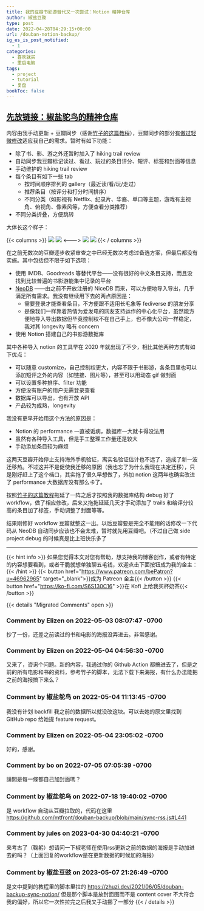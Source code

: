 ```yaml
---
title: 我的豆瓣书影游替代又一次尝试：Notion 精神仓库
author: 椒盐豆豉
type: post
date: 2022-04-28T04:29:15+00:00
url: /douban-notion-backup/
ig_es_is_post_notified:
  - 1
categories:
  - 喜欢就买
  - 重启电脑
tags:
  - project
  - tutorial
  - 复盘
bookToc: false
---
```


## [先放链接：椒盐驼鸟的精神仓库](https://www.notion.so/2485c762efe040b988531aaa3e45ad25)

内容由我手动更新 + 豆瓣同步（感谢[竹子的这篇教程](https://zhuzi.dev/2021/06/05/douban-backup-sync-notion/)），豆瓣同步的部分[有做过轻微修改](https://github.com/mtfront/douban-backup)适应我自己的需求。暂时有如下功能：

- 除了书、影、游之外还暂时加入了 hiking trail review
- 自动同步我豆瓣标记读过、看过、玩过的条目评分、短评、标签和封面等信息
- 手动维护的 hiking trail review
- 每个条目有如下一些 tab
    - 按时间顺序排列的 gallery（最近读/看/玩/走过）
    - 推荐条目（按评分和打分时间排序）
    - 不同分类（如影视有 Netflix、纪录片、华裔、单口等主题，游戏有主视角、俯视角、像素风等，方便查看分类推荐）
- 不同分类折叠，方便跳转


大体长这个样子：
<!--more-->
{{< columns >}}
![](https://s3.nl-ams.scw.cloud/mtfront-blog/2022/04/Screen-Shot-2022-04-27-at-9.12.19-PM.png)
![](https://s3.nl-ams.scw.cloud/mtfront-blog/2022/04/Screen-Shot-2022-04-27-at-9.20.38-PM.png)
<--->
![](https://s3.nl-ams.scw.cloud/mtfront-blog/2022/04/Screen-Shot-2022-04-27-at-9.20.17-PM.png)
![](https://s3.nl-ams.scw.cloud/mtfront-blog/2022/04/Screen-Shot-2022-04-27-at-9.21.12-PM.png)
{{< / columns >}}

在之前无数次的豆瓣逐步收紧审查之中已经无数次考虑过备选方案，但最后都没有实施。其中包括但不限于如下选项：

- 使用 IMDB、Goodreads 等替代平台——没有很好的中文条目支持，而且没找到比较普遍的书影游能集中记录的平台
- [NeoDB](https://about.neodb.social/doc/howto/) ——由之前不开放注册的 NiceDB 而来，可以方便地导入导出，几乎满足所有需求。我没有继续用下去的两点原因是：
    - 需要登录才能查看条目，不方便跟不适用长毛象等 fediverse 的朋友分享
    - 是像我们一样靠着热情为爱发电的网友支持运作的中心化平台，虽然能方便地导入导出数据但毕竟控制权不在自己手上，也不像大公司一样稳定，我对其 longevity 略有 concern
- 使用 Notion 搭建自己的书影游数据库

其中各种导入 notion 的工具早在 2020 年就出现了不少，相比其他两种方式有如下优点：

- 可以随意 customize，自己控制权更大，内容不限于书影游，各条目里也可以添加短评之外的内容（如链接、图片等），甚至可以用动态 gif 做封面
- 可以设置多种排序、filter 功能
- 方便没有账户的用户无需登录查看
- 数据库可以导出，也有开放 API
- 产品较为成熟，longevity

我没有更早开始用这个方法的原因是：

- Notion 的 performance 一直被诟病，数据库一大就卡得没法用
- 虽然有各种导入工具，但是手工整理工作量还是较大
- 手动添加条目较为麻烦

这两天豆瓣开始停止支持海外手机验证，离实名验证估计也不远了，造成了新一波迁移热。不过这并不是促使我迁移的原因（我也忘了为什么我现在决定迁移），只是刚好赶上了这个档口，其实拖了很久早想做了，外加 notion 这两年也确实改进了 performance 大数据库没有那么卡了。

按照[竹子的这篇教程](https://zhuzi.dev/2021/06/05/douban-backup-sync-notion/)拖延了一阵之后才按照我的数据库结构 debug 好了 workflow，做了相应修改，后来又拖拖延延几天才手动添加了 trails 和给评分较高的条目加了标签，手动调整了封面等等。

结果刚修好 workflow 豆瓣就整这一出。以后豆瓣要是完全不能用的话修改一下代码从 NeoDB 自动同步应该也不会太难，暂时就先用豆瓣吧。（不过自己做 side project debug 的时候真是比上班快乐多了

---
{{< hint info >}}
如果您觉得本文对您有帮助，想支持我的博客创作，或者有特定的内容想要看到，或者干脆就想单独聊五毛钱，欢迎点击下面按钮成为我的金主：
{{< /hint >}}
{{< button href="https://www.patreon.com/bePatron?u=46962965" target="_blank">}}成为 Patreon 金主{{< /button >}}
{{< button href="https://ko-fi.com/S6S130C16" >}}在 Kofi 上给我买杯奶茶{{< /button >}}

{{< details "Migrated Comments" open >}}

### Comment by Elizen on 2022-05-03 08:07:47 -0700
抄了一份，还差之前读过的书和电影的海报没弄进去。非常感谢。

### Comment by Elizen on 2022-05-04 04:56:30 -0700
又来了，咨询个问题。新的内容，我通过你的 Github Action 都搞进去了，但是之前的所有电影和书的资料，参考竹子的脚本，无法下载下来海报，有什么办法能把之前的海报搞下来么？

### Comment by 椒盐鸵鸟 on 2022-05-04 11:13:45 -0700
我没有计划 backfill 我之前的数据所以就没改这块。可以去她的原文里找到 GitHub repo 给她提 feature request。

### Comment by Elizen on 2022-05-04 23:05:02 -0700
好的，感谢。

### Comment by bo on 2022-07-05 07:05:39 -0700
請問是每一條都自己加封面嗎？

### Comment by 椒盐鸵鸟 on 2022-07-18 19:40:02 -0700
是 workflow 自动从豆瓣拉取的，代码在这里 <a href="https://github.com/mtfront/douban-backup/blob/main/sync-rss.js#L441" rel="nofollow ugc">https://github.com/mtfront/douban-backup/blob/main/sync-rss.js#L441</a>

### Comment by jules on 2023-04-30 04:40:21 -0700
来考古了（鞠躬）想请问一下椒老师在使用rss更新之前的数据的海报是手动加进去的吗？（上面回复的workflow是在更新数据的时候加的海报）

### Comment by 椒盐豆豉 on 2023-05-07 21:26:49 -0700
是文中提到的教程里的脚本里拉的 <a href="https://zhuzi.dev/2021/06/05/douban-backup-sync-notion/" rel="nofollow ugc">https://zhuzi.dev/2021/06/05/douban-backup-sync-notion/</a> 但是那个脚本是放封面图而不是 content cover 不大符合我的偏好，所以它一次性拉完之后我又手动挪了一部分
{{< / details >}}